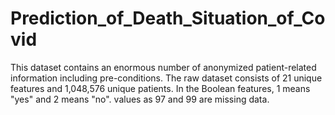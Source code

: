 # Prediction_of_Death_Situation_of_Covid
This dataset contains an enormous number of anonymized
patient-related information including pre-conditions. The raw
dataset consists of 21 unique features and 1,048,576 unique
patients. In the Boolean features, 1 means "yes" and 2 means
"no". values as 97 and 99 are missing data.
